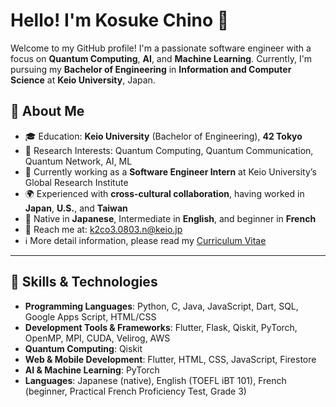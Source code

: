 # Hello! I'm **Kosuke Chino** 👋

Welcome to my GitHub profile! I'm a passionate software engineer with a focus on **Quantum Computing**, **AI**, and **Machine Learning**. Currently, I'm pursuing my **Bachelor of Engineering** in **Information and Computer Science** at **Keio University**, Japan.

## 🚀 About Me
- 🎓 Education: **Keio University** (Bachelor of Engineering), **42 Tokyo**
- 🏫 Research Interests: Quantum Computing, Quantum Communication, Quantum Network, AI, ML
- 🌱 Currently working as a **Software Engineer Intern** at Keio University’s Global Research Institute
- 🌍 Experienced with **cross-cultural collaboration**, having worked in **Japan**, **U.S.**, and **Taiwan**
- 💬 Native in **Japanese**, Intermediate in **English**, and beginner in **French**
- 📧 Reach me at: [k2co3.0803.n@keio.jp](mailto:k2co3.0803.n@keio.jp)
- ℹ️ More detail information, please read my [Curriculum Vitae](https://drive.google.com/file/d/13g0g60AcPsBuho6m8fu-yLAQZIPAsq0g/view)
---

## 🌟 Skills & Technologies
- **Programming Languages**: Python, C, Java, JavaScript, Dart, SQL, Google Apps Script, HTML/CSS
- **Development Tools & Frameworks**: Flutter, Flask, Qiskit, PyTorch, OpenMP, MPI, CUDA, Velirog, AWS
- **Quantum Computing**: Qiskit
- **Web & Mobile Development**: Flutter, HTML, CSS, JavaScript, Firestore
- **AI & Machine Learning**: PyTorch
- **Languages**: Japanese (native), English (TOEFL iBT 101), French (beginner, Practical French Proficiency Test, Grade 3)

